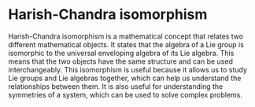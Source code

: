 # Harish-Chandra isomorphism

Harish-Chandra isomorphism is a mathematical concept that relates two different mathematical objects. It states that the algebra of a Lie group is isomorphic to the universal enveloping algebra of its Lie algebra. This means that the two objects have the same structure and can be used interchangeably. This isomorphism is useful because it allows us to study Lie groups and Lie algebras together, which can help us understand the relationships between them. It is also useful for understanding the symmetries of a system, which can be used to solve complex problems.
